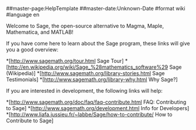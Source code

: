 ##master-page:HelpTemplate
##master-date:Unknown-Date
#format wiki
#language en

Welcome to Sage, the open-source alternative to Magma, Maple, Mathematica, and MATLAB!

If you have come here to learn about the Sage program, these links will give you a good overview:

*[http://www.sagemath.org/tour.html Sage Tour]
*[http://en.wikipedia.org/wiki/Sage_%28mathematics_software%29 Sage (Wikipedia)]
*[http://www.sagemath.org/library-stories.html Sage Testimonials]
*[http://www.sagemath.org/library-why.html Why Sage?]

If you are interested in development, the following links will help:

*[http://www.sagemath.org/doc/faq/faq-contribute.html FAQ: Contributing to Sage]
*[http://www.sagemath.org/development.html Info for Developers]
*[http://www.liafa.jussieu.fr/~labbe/Sage/how-to-contribute/ How to Contribute to Sage]
